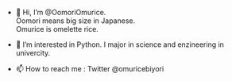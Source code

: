 - 👋 Hi, I’m @OomoriOmurice.      
     Oomori means big size in Japanese.    
     Omurice is omelette rice.
     
- 👀 I’m interested in Python.
     I major in science and enzineering in univercity.
     
- 📫 How to reach me : Twitter @omuricebiyori

<!---
OomoriOmurice/OomoriOmurice is a ✨ special ✨ repository because its `README.md` (this file) appears on your GitHub profile.
You can click the Preview link to take a look at your changes.
--->
